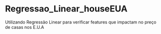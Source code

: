 # Regressao_Linear_houseEUA
Utilizando Regressão Linear para verificar features que impactam no preço de casas nos E.U.A
